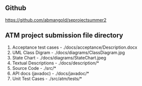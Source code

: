 ## Github
https://github.com/abmangold/seprojectsummer2

## ATM project submission file directory

1. Acceptance test cases    -   ./docs/acceptance/Description.docx
2. UML Class Digram         -   ./docs/diagrams/ClassDiagram.jpg
3. State Chart              -   ./docs/diagrams/StateChart.jpeg
4. Textual Descriptions     -   ./docs/description/*
5. Source Code              -   ./src/*
6. API docs (javadoc)       -   ./docs/javadoc/*
7. Unit Test Cases          -   ./src/atm/tests/*
